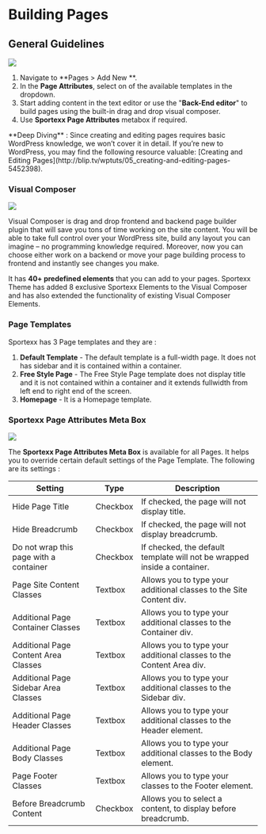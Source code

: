 # Building Pages

## General Guidelines

![](http://transvelo.github.io/sportexx/docs/images/new-page.png)

1. Navigate to **Pages > Add New **.
2. In the **Page Attributes**, select on of the available templates in the dropdown.
3. Start adding content in the text editor or use the "**Back-End editor**" to build pages using the built-in drag and drop visual composer.
4. Use **Sportexx Page Attributes** metabox if required.

<div class="alert alert-info">**Deep Diving** : Since creating and editing pages requires basic WordPress knowledge, we won’t cover it in detail. If you’re new to WordPress, you may find the following resource valuable: [Creating and Editing Pages](http://blip.tv/wptuts/05_creating-and-editing-pages-5452398).</div>

### Visual Composer

![](http://transvelo.github.io/sportexx/docs/images/vc-backend-editor.png)

Visual Composer is drag and drop frontend and backend page builder plugin that will save you tons of time working on the site content. You will be able to take full control over your WordPress site, build any layout you can imagine – no programming knowledge required. Moreover, now you can choose either work on a backend or move your page building process to frontend and instantly see changes you make.

It has **40+ predefined elements** that you can add to your pages. Sportexx Theme has added 8 exclusive Sportexx Elements to the Visual Composer and has also extended the functionality of existing Visual Composer Elements.

### Page Templates

Sportexx has 3 Page templates and they are :

1. **Default Template** - The default template is a full-width page. It does not has sidebar and it is contained within a container.
2. **Free Style Page** - The Free Style Page template does not display title and it is not contained within a container and it extends fullwidth from left end to right end of the screen.
3. **Homepage** - It is a Homepage template.

### Sportexx Page Attributes Meta Box

![](http://transvelo.github.io/sportexx/docs/images/page-attributes.png)

The **Sportexx Page Attributes Meta Box** is available for all Pages. It helps you to override certain default settings of the Page Template. The following are its settings :

| Setting | Type | Description |
| -- | -- | -- |
| Hide Page Title | Checkbox | If checked, the page will not display title. |
| Hide Breadcrumb | Checkbox | If checked, the page will not display breadcrumb. |
| Do not wrap this page with a container | Checkbox | If checked, the default template will not be wrapped inside a container. |
| Page Site Content Classes | Textbox | Allows you to type your additional classes to the Site Content div. |
| Additional Page Container Classes | Textbox | Allows you to type your additional classes to the Container div.  |
| Additional Page Content Area Classes | Textbox |  Allows you to type your additional classes to the Content Area div. |
| Additional Page Sidebar Area Classes | Textbox |  Allows you to type your additional classes to the Sidebar div. |
| Additional Page Header Classes | Textbox |  Allows you to type your additional classes to the Header element. |
| Additional Page Body Classes | Textbox |  Allows you to type your additional classes to the Body element. |
| Page Footer Classes | Textbox |  Allows you to type your classes to the Footer element. |
| Before Breadcrumb Content | Checkbox |  Allows you to select a content, to display before breadcrumb. |



